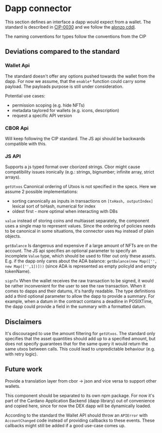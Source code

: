 # Dapp connector

This section defines an interface a dapp would expect from a wallet.
The standard is described in [CIP-0030](https://github.com/cardano-foundation/CIPs/tree/master/CIP-0030) and we follow the
[alonzo cddl](https://github.com/input-output-hk/cardano-ledger/blob/45e402646e99e3c44720a2f9bc1938a11200e8df/eras/alonzo/test-suite/cddl-files/alonzo.cddl).

The naming conventions for types follow the conventions from the CIP

## Deviations compared to the standard

### Wallet Api

The standard doesn't offer any options pushed towards the wallet from the dapp.
For now we assume, that the `enable*` function could carry some payload.
The payloads purpose is still under consideration.

Potential use cases:

- permission scoping (e.g. hide NFTs)
- metadata taylored for wallets (e.g. icons, description)
- request a specific API version

### CBOR Api

Will keep following the CIP standard. The JS api should be backwards compatible with this.

### JS API

Supports a js typed format over cborized strings.
Cbor might cause compatibility issues ironically (e.g.: strings, bignumber; infinite array, strict arrays).

`getUtxos`
Canonical ordering of Utxos is not specified in the specs. Here we assume 2 possible
implementations:

- sorting canonically as inputs in transactions on `[txHash, outputIndex]` lexical sort of txHash, numerical for index
- oldest first - more optimal when interacting with DBs

`value`
instead of storing coins and multiasset separately, the component uses a single map to represent values.
Since the ordering of policies needs to be canonical in some situations, the connector uses
`Map` instead of plain objects.

`getBalance`
Is dangerous and expensive if a large amount of NFTs are on the account.
The JS api specifies an optional parameter to specify an incomplete `Value` type,
which should be used to filter out only these assets. E.g. if the dapp only cares about the ADA balance:
`getBalance(new Map(['', new Map(['',1])]))` (since ADA is represented as empty policyId and empty tokenName).

`signTx`
When the wallet receives the raw transaction to be signed, it would be rather inconvenient for the
user to see the raw transaction. When it comes to dapps and their datums, it's hardly readable.
The type definitions add a third optional parameter to allow the dapp to provide a summary.
For example, when a datum in the contract contains a deadline in POSIXTime, the dapp could
provide a field in the summary with a formatted datum.

## Disclaimers

It's discouraged to use the amount filtering for `getUtxos`. The standard only specifies that the asset
quantities should add up to a specified amount, but does not specify guarantees that for the same query it
would return the same utxos between calls. This could lead to unpredictable behaviour
(e.g. with retry logic).

## Future work

Provide a translation layer from cbor -> json and vice versa to support
other wallets.

This component should be separated to its own npm package. For now it's part
of the Cardano Application Backend (dapp library) out of convenience and copied here,
since for now the DEX dapp will be dynamically loaded.

According to the standard the Wallet API should throw an `APIError`
with `AccountChanged` code instead of providing callbacks to these events.
These callbacks might still be added if a good use-case comes up.
